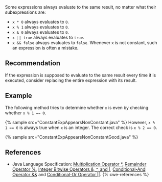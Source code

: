 Some expressions always evaluate to the same result, no matter what their subexpressions are:

* `x * 0` always evaluates to `0`.
* `x % 1` always evaluates to `0`.
* `x & 0` always evaluates to `0`.
* `x || true` always evaluates to `true`.
* `x && false` always evaluates to `false`.
Whenever `x` is not constant, such an expression is often a mistake.


## Recommendation
If the expression is supposed to evaluate to the same result every time it is executed, consider replacing the entire expression with its result.


## Example
The following method tries to determine whether `x` is even by checking whether `x % 1 == 0`.

{% sample src="ConstantExpAppearsNonConstant.java" %}
However, `x % 1 == 0` is always true when `x` is an integer. The correct check is `x % 2 == 0`.

{% sample src="ConstantExpAppearsNonConstantGood.java" %}

## References
* Java Language Specification: [Multiplication Operator \*](https://docs.oracle.com/javase/specs/jls/se11/html/jls-15.html#jls-15.17.1), [Remainder Operator %](https://docs.oracle.com/javase/specs/jls/se11/html/jls-15.html#jls-15.17.3), [Integer Bitwise Operators &amp;, ^, and |](https://docs.oracle.com/javase/specs/jls/se11/html/jls-15.html#jls-15.22.1), [Conditional-And Operator &amp;&amp;](https://docs.oracle.com/javase/specs/jls/se11/html/jls-15.html#jls-15.23) and [Conditional-Or Operator ||](https://docs.oracle.com/javase/specs/jls/se11/html/jls-15.html#jls-15.24).
{% cwe-references %}
